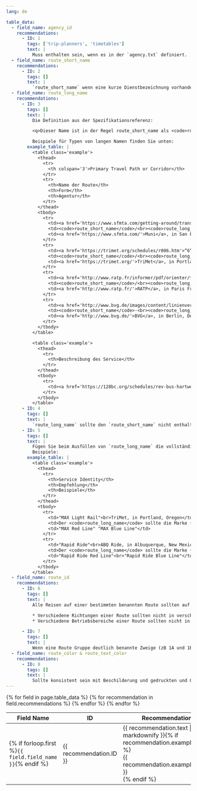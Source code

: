 ```yaml
---
lang: de

table_data:
  - field_name: agency_id
    recommendations:
      - ID: 1
        tags: ['trip-planners', 'timetables']
        text: |
          Muss enthalten sein, wenn es in der `agency.txt` definiert.
  - field_name: route_short_name
    recommendations:
      - ID: 2
        tags: []
        text: |
          `route_short_name` wenn eine kurze Dienstbezeichnung vorhanden ist. Dies sollte der allgemein bekannte Passagiername des Dienstes sein, der nicht länger als 12 Zeichen sein darf.
  - field_name: route_long_name
    recommendations:
      - ID: 3
        tags: []
        text: |
          Die Definition aus der Spezifikationsreferenz:

          <q>Dieser Name ist in der Regel route_short_name als <code>route_short_name</code> und enthält häufig das Ziel oder den Stopp der Route. Mindestens einer von <code>route_short_name</code> oder <code>route_long_name</code> muss angegeben werden, oder möglicherweise beide, falls zutreffend. Wenn die Route keinen langen Namen hat, geben Sie einen <code>route_short_name</code> und verwenden Sie eine leere Zeichenfolge als Wert für dieses Feld</q>

          Beispiele für Typen von langen Namen finden Sie unten:
        example_table: |
          <table class='example'>
            <thead>
              <tr>
                <th colspan='3'>Primary Travel Path or Corridor</th>
              </tr>
              <tr>
                <th>Name der Route</th>
                <th>Form</th>
                <th>Agentur</th>
              </tr>
            </thead>
            <tbody>
              <tr>
                <td><a href='https://www.sfmta.com/getting-around/transit/routes-stops/n-judah'>“N”/“Judah”</a></td>
                <td><code>route_short_name</code>/<br><code>route_long_name</code></td>
                <td><a href='https://www.sfmta.com/'>Muni</a>, in San Francisco</td>
              </tr>
              <tr>
                <td><a href='https://trimet.org/schedules/r006.htm'>“6“/“ML King Jr Blvd“</a></td>
                <td><code>route_short_name</code>/<br><code>route_long_name</code></td>
                <td><a href='https://trimet.org/'>TriMet</a>, in Portland, Or.</td>
              </tr>
              <tr>
                <td><a href='http://www.ratp.fr/informer/pdf/orienter/f_plan.php?nompdf=m6'>“6”/“Nation - Étoile”</a></td>
                <td><code>route_short_name</code>/<br><code>route_long_name</code></td>
                <td><a href='http://www.ratp.fr/'>RATP</a>, in Paris Frankreich.</td>
              </tr>
              <tr>
                <td><a href='http://www.bvg.de/images/content/linienverlaeufe/LinienverlaufU2.pdf'>“U2”-“Pankow – Ruhleben”</a></td>
                <td><code>route_short_name</code>-<br><code>route_long_name</code></td>
                <td><a href='http://www.bvg.de/'>BVG</a>, in Berlin, Deutschland</td>
              </tr>
            </tbody>
          </table>

          <table class='example'>
            <thead>
              <tr>
                <th>Beschreibung des Service</th>
              </tr>
            </thead>
            <tbody>
              <tr>
                <td><a href='https://128bc.org/schedules/rev-bus-hartwell-area/'>“Hartwell Area Shuttle“</a></td>
              </tr>
            </tbody>
          </table>
      - ID: 4
        tags: []
        text: |
          `route_long_name` sollte den `route_short_name` nicht enthalten.
      - ID: 5
        tags: []
        text: |
          Fügen Sie beim Ausfüllen von `route_long_name` die vollständige Bezeichnung einschließlich einer Service-ID hinzu.
          Beispiele:
        example_table: |
          <table class='example'>
            <thead>
              <tr>
                <th>Service Identity</th>
                <th>Empfehlung</th>
                <th>Beispiele</th>
              </tr>
            </thead>
            <tbody>
              <tr>
                <td>"MAX Light Rail"<br>TriMet, in Portland, Oregon</td>
                <td>Der <code>route_long_name</code> sollte die Marke (MAX) und die spezifische Routenbezeichnung enthalten</td>
                <td>"MAX Red Line" "MAX Blue Line"</td>
              </tr>
              <tr>
                <td>"Rapid Ride"<br>ABQ Ride, in Albuquerque, New Mexico</td>
                <td>Der <code>route_long_name</code> sollte die Marke (Rapid Ride) und die spezifische Routenbezeichnung enthalten</td>
                <td>"Rapid Ride Red Line"<br>"Rapid Ride Blue Line"</td>
              </tr>
            </tbody>
          </table>
  - field_name: route_id
    recommendations:
      - ID: 6
        tags: []
        text: |
          Alle Reisen auf einer bestimmten benannten Route sollten auf dieselbe `route_id`.

          * Verschiedene Richtungen einer Route sollten nicht in verschiedene `route_id` Werte unterteilt werden.
          * Verschiedene Betriebsbereiche einer Route sollten nicht in verschiedene `route_id` Werte unterteilt werden. dh Erstellen Sie keine unterschiedlichen Datensätze in `routes.txt` für "Downtown AM" und "Downtown PM" -Dienste.

      - ID: 7
        tags: []
        text: |
          Wenn eine Route Gruppe deutlich benannte Zweige (zB 1A und 1B) enthält, folgen Empfehlungen in der Routen [Zweige](/best-practices/#branches) Fall zu bestimmen `route_short_name` und `route_long_name`.
  - field_name: route_color & route_text_color
    recommendations:
      - ID: 8
        tags: []
        text: |
          Sollte konsistent sein mit Beschilderung und gedruckten und Online-Kundeninformationen (und somit nicht enthalten, wenn sie an anderen Orten nicht existieren).
---
```


<div class="table-wrapper">
  <table class="recommendation">
    <thead>
      <tr>
        <th>Field Name</th>
        <th>ID</th>
        <th>Recommendation</th>
      </tr>
    </thead>
    <tbody>
    {% for field in page.table_data %}
      {% for recommendation in field.recommendations %}
      <tr id="{{ page.slug }}_{{ recommendation.ID }}" class="anchor-row{% if forloop.first %} field-row{% endif %}{% for tag in recommendation.tags %} {{ tag }}{% endfor %}">
        <td>{% if forloop.first %}<code>{{ field.field_name }}</code>{% endif %}</td>
        <td><div class="anchor-node"><p>{{ recommendation.ID }}</p><a class="anchor-link" href="#{{ page.slug }}_{{ recommendation.ID }}"><i class="fa fa-link" aria-hidden="true"></i></a></div></td>
        <td>{{ recommendation.text | markdownify }}{% if recommendation.example_table %}<div class="table-wrapper">{{ recommendation.example_table }}</div>{% endif %}</td>
      </tr>
      {% endfor %}
    {% endfor %}
    </tbody>
  </table>
</div>
